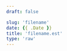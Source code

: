 ```yaml
---
draft: false

slug: 'filename'
date: {{ .Date }}
title: 'filename.est'
type: 'raw'
---
```


```something {linenos=false}
```
